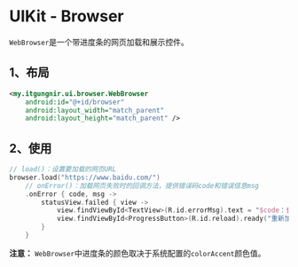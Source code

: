 # UIKit - Browser

`WebBrowser`是一个带进度条的网页加载和展示控件。

## 1、布局
```xml
<my.itgungnir.ui.browser.WebBrowser
    android:id="@+id/browser"
    android:layout_width="match_parent"
    android:layout_height="match_parent" />
```

## 2、使用
```kotlin
// load()：设置要加载的网页URL
browser.load("https://www.baidu.com/")
    // onError()：加载网页失败时的回调方法，提供错误码code和错误信息msg
    .onError { code, msg ->
        statusView.failed { view ->
            view.findViewById<TextView>(R.id.errorMsg).text = "$code：$msg"
            view.findViewById<ProgressButton>(R.id.reload).ready("重新加载")
        }
    }
```
**注意：** `WebBrowser`中进度条的颜色取决于系统配置的`colorAccent`颜色值。